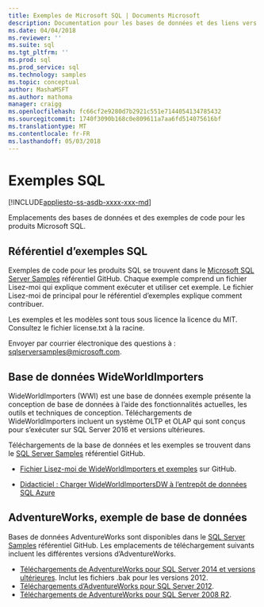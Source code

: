 ```yaml
---
title: Exemples de Microsoft SQL | Documents Microsoft
description: Documentation pour les bases de données et des liens vers des exemples pour les produits Microsoft SQL.
ms.date: 04/04/2018
ms.reviewer: ''
ms.suite: sql
ms.tgt_pltfrm: ''
ms.prod: sql
ms.prod_service: sql
ms.technology: samples
ms.topic: conceptual
author: MashaMSFT
ms.author: mathoma
manager: craigg
ms.openlocfilehash: fc66cf2e9280d7b2921c551e7144054134785432
ms.sourcegitcommit: 1740f3090b168c0e809611a7aa6fd514075616bf
ms.translationtype: MT
ms.contentlocale: fr-FR
ms.lasthandoff: 05/03/2018
---
```

# <a name="sql-samples"></a>Exemples SQL

[!INCLUDE[appliesto-ss-asdb-xxxx-xxx-md](../includes/appliesto-ss-asdb-asdw-pdw-md.md)]

Emplacements des bases de données et des exemples de code pour les produits Microsoft SQL.

## <a name="sql-samples-repository"></a>Référentiel d’exemples SQL

Exemples de code pour les produits SQL se trouvent dans le [Microsoft SQL Server Samples](https://github.com/microsoft/sql-server-samples) référentiel GitHub. Chaque exemple comprend un fichier Lisez-moi qui explique comment exécuter et utiliser cet exemple. Le fichier Lisez-moi de principal pour le référentiel d’exemples explique comment contribuer. 

Les exemples et les modèles sont tous sous licence la licence du MIT. Consultez le fichier license.txt à la racine.

Envoyer par courrier électronique des questions à : sqlserversamples@microsoft.com.


## <a name="wideworldimporters-sample-database"></a>Base de données WideWorldImporters

WideWorldImporters (WWI) est une base de données exemple présente la conception de base de données à l’aide des fonctionnalités actuelles, les outils et techniques de conception. Téléchargements de WideWorldImporters incluent un système OLTP et OLAP qui sont conçus pour s’exécuter sur SQL Server 2016 et versions ultérieures. 

Téléchargements de la base de données et les exemples se trouvent dans le [SQL Server Samples](https://github.com/Microsoft/sql-server-samples) référentiel GitHub.


- [Fichier Lisez-moi de WideWorldImporters et exemples](https://github.com/Microsoft/sql-server-samples/tree/master/samples/databases/wide-world-importers) sur GitHub.

- [Didacticiel : Charger WideWorldImportersDW à l’entrepôt de données SQL Azure](/azure/sql-data-warehouse/load-data-wideworldimportersdw)


## <a name="adventureworks-sample-database"></a>AdventureWorks, exemple de base de données

Bases de données AdventureWorks sont disponibles dans le [SQL Server Samples](https://github.com/Microsoft/sql-server-samples) référentiel GitHub.  Les emplacements de téléchargement suivants incluent les différentes versions d’AdventureWorks.

- [Téléchargements de AdventureWorks pour SQL Server 2014 et versions ultérieures](https://github.com/Microsoft/sql-server-samples/releases/tag/adventureworks). Inclut les fichiers .bak pour les versions 2012.
- [Téléchargements d’AdventureWorks pour SQL Server 2012](https://github.com/Microsoft/sql-server-samples/releases/tag/adventureworks2012).
- [Téléchargements de AdventureWorks pour SQL Server 2008 R2](https://github.com/Microsoft/sql-server-samples/releases/tag/adventureworks2008r2).
